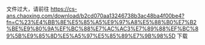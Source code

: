 文件过大，请前往 <https://cs-ans.chaoxing.com/download/b2cd070aa13246738b3ac48ba4f00be4?fn=C%23%E4%BB%8E%E5%85%A5%E9%97%A8%E5%88%B0%E7%B2%BE%E9%80%9A%EF%BC%88%E7%AC%AC3%E7%89%88%EF%BC%89%5B%E9%85%8D%E5%A5%97%E5%85%89%E7%9B%98%5D> 下载
